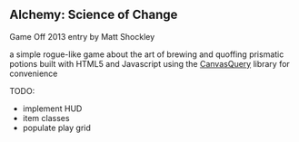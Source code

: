 ## Alchemy: Science of Change

Game Off 2013 entry by Matt Shockley

a simple rogue-like game about the art of brewing and quoffing prismatic potions
built with HTML5 and Javascript using the [CanvasQuery](http://canvasquery.com/) library for convenience

TODO:

* implement HUD
* item classes
* populate play grid